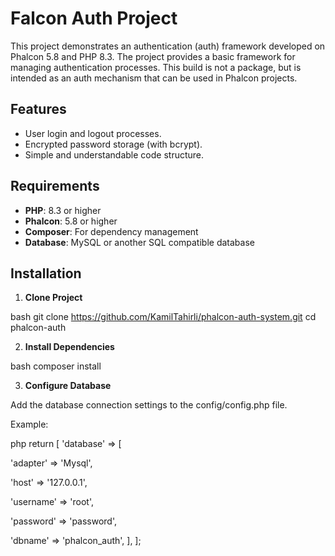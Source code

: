 # Falcon Auth Project

This project demonstrates an authentication (auth) framework developed on Phalcon 5.8 and PHP 8.3. The project provides a basic framework for managing authentication processes. This build is not a package, but is intended as an auth mechanism that can be used in Phalcon projects.

## Features

- User login and logout processes.
- Encrypted password storage (with bcrypt).
- Simple and understandable code structure.


## Requirements

- **PHP**: 8.3 or higher
- **Phalcon**: 5.8 or higher
- **Composer**: For dependency management
- **Database**: MySQL or another SQL compatible database

## Installation

1. **Clone Project**

bash
git clone https://github.com/KamilTahirli/phalcon-auth-system.git
cd phalcon-auth


2. **Install Dependencies**

bash
composer install


3. **Configure Database**

Add the database connection settings to the config/config.php file.

Example:

php
return [
 'database' => [
 
 'adapter' => 'Mysql',
 
 'host' => '127.0.0.1',
 
 'username' => 'root',
 
 'password' => 'password',
 
 'dbname' => 'phalcon_auth',
 ],
];
